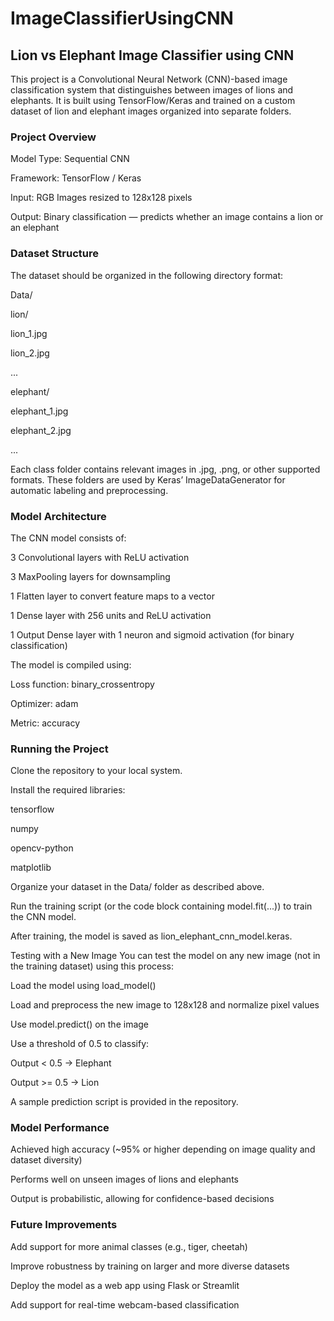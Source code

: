 # ImageClassifierUsingCNN
## Lion vs Elephant Image Classifier using CNN
This project is a Convolutional Neural Network (CNN)-based image classification system that distinguishes between images of lions and elephants. It is built using TensorFlow/Keras and trained on a custom dataset of lion and elephant images organized into separate folders.

### Project Overview
Model Type: Sequential CNN

Framework: TensorFlow / Keras

Input: RGB Images resized to 128x128 pixels

Output: Binary classification — predicts whether an image contains a lion or an elephant

### Dataset Structure
The dataset should be organized in the following directory format:

Data/

lion/

lion_1.jpg

lion_2.jpg

...

elephant/

elephant_1.jpg

elephant_2.jpg

...

Each class folder contains relevant images in .jpg, .png, or other supported formats. These folders are used by Keras’ ImageDataGenerator for automatic labeling and preprocessing.

### Model Architecture
The CNN model consists of:

3 Convolutional layers with ReLU activation

3 MaxPooling layers for downsampling

1 Flatten layer to convert feature maps to a vector

1 Dense layer with 256 units and ReLU activation

1 Output Dense layer with 1 neuron and sigmoid activation (for binary classification)

The model is compiled using:

Loss function: binary_crossentropy

Optimizer: adam

Metric: accuracy

### Running the Project
Clone the repository to your local system.

Install the required libraries:

tensorflow

numpy

opencv-python

matplotlib

Organize your dataset in the Data/ folder as described above.

Run the training script (or the code block containing model.fit(...)) to train the CNN model.

After training, the model is saved as lion_elephant_cnn_model.keras.

Testing with a New Image
You can test the model on any new image (not in the training dataset) using this process:

Load the model using load_model()

Load and preprocess the new image to 128x128 and normalize pixel values

Use model.predict() on the image

Use a threshold of 0.5 to classify:

Output < 0.5 → Elephant

Output >= 0.5 → Lion

A sample prediction script is provided in the repository.

### Model Performance
Achieved high accuracy (~95% or higher depending on image quality and dataset diversity)

Performs well on unseen images of lions and elephants

Output is probabilistic, allowing for confidence-based decisions

### Future Improvements
Add support for more animal classes (e.g., tiger, cheetah)

Improve robustness by training on larger and more diverse datasets

Deploy the model as a web app using Flask or Streamlit

Add support for real-time webcam-based classification



